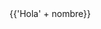 
<!--  
	

 -->
<script src="https://ajax.googleapis.com/ajax/libs/angularjs/1.6.6/angular.min.js"></script>

<html ng-app="NameModule">
	<body ng-controller="NameController">
		{{'Hola' + nombre}}
	</body>
</html>

<script>
	/* Crear modulo de angular,primer parametro es el nombre 
	del modulo y el segundo es para importar modulos , por lo general
	va vacio */
	let app = angular.module('NameModule',[])
	
	app.controller("NameController",function($scope){
		$scope.nombre = 'Name'
	})
</script>
